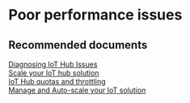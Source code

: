 <properties
	pageTitle="Poor performance issues"
	description="Poor performance issues"
	service="microsoft.iothub"
	resource="IoTHub"
	authors="anusapan"
	displayOrder=""
	selfHelpType="resource"
	supportTopicIds="32596653"
	resourceTags=""
	productPesIds="15946"
	cloudEnvironments="public,BlackForest,Fairfax,Mooncake"
/>

# Poor performance issues

## **Recommended documents**
[Diagnosing IoT Hub Issues](https://github.com/Azure/iothub-diagnostics)<br>
[Scale your IoT hub solution](https://docs.microsoft.com/azure/iot-hub/iot-hub-scaling)<br>
[IoT Hub quotas and throttling](https://docs.microsoft.com/azure/iot-hub/iot-hub-devguide-quotas-throttling)<br>
[Manage and Auto-scale your IoT solution](https://azure.microsoft.com/blog/iot-hub-dotnet-autoscale/)
